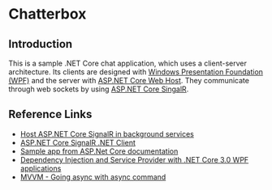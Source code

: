 # Chatterbox #

## Introduction ##

This is a sample .NET Core chat application, which uses a client-server architecture. Its clients are designed with
[Windows Presentation Foundation (WPF)](https://docs.microsoft.com/en-us/visualstudio/designers/getting-started-with-wpf) and the server with
[ASP.NET Core Web Host](https://docs.microsoft.com/en-us/aspnet/core/fundamentals/host/web-host). They communicate through web sockets by using
[ASP.NET Core SingalR](https://docs.microsoft.com/en-us/aspnet/core/signalr/introduction).

## Reference Links ##

* [Host ASP.NET Core SignalR in background services](https://docs.microsoft.com/en-us/aspnet/core/signalr/background-services)
* [ASP.NET Core SignalR .NET Client](https://docs.microsoft.com/en-us/aspnet/core/signalr/dotnet-client)
* [Sample app from ASP.Net Core documentation](https://github.com/aspnet/AspNetCore.Docs/tree/master/aspnetcore/signalr/dotnet-client/sample)
* [Dependency Injection and Service Provider with .NET Core 3.0 WPF applications](https://marcominerva.wordpress.com/2019/11/07/update-on-using-hostbuilder-dependency-injection-and-service-provider-with-net-core-3-0-wpf-applications/)
* [MVVM - Going async with async command](https://johnthiriet.com/mvvm-going-async-with-async-command/)